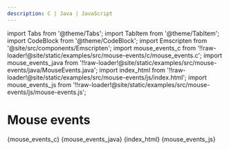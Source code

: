 ```yaml
---
description: C | Java | JavaScript
---
```


import Tabs from '@theme/Tabs';
import TabItem from '@theme/TabItem';
import CodeBlock from '@theme/CodeBlock';
import Emscripten from '@site/src/components/Emscripten';
import mouse_events_c from '!!raw-loader!@site/static/examples/src/mouse-events/c/mouse_events.c';
import mouse_events_java from '!!raw-loader!@site/static/examples/src/mouse-events/java/MouseEvents.java';
import index_html from '!!raw-loader!@site/static/examples/src/mouse-events/js/index.html';
import mouse_events_js from '!!raw-loader!@site/static/examples/src/mouse-events/js/mouse-events.js';

# Mouse events

<Emscripten src="/examples/mouse-events.html" />

<Tabs groupId="lang">
<TabItem value="c" label="C">
<CodeBlock language="c" title="mouse_events.c">{mouse_events_c}</CodeBlock>
</TabItem>
<TabItem value="java" label="Java">
<CodeBlock language="java" title="MouseEvents.java">{mouse_events_java}</CodeBlock>
</TabItem>
<TabItem value="js" label="JavaScript">
<CodeBlock language="html" title="index.html">{index_html}</CodeBlock>
<CodeBlock language="js" title="mouse-events.js">{mouse_events_js}</CodeBlock>
</TabItem>
</Tabs>